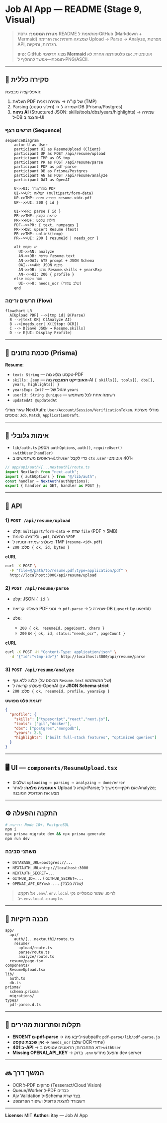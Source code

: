# Job AI App — README (Stage 9, Visual)

> **מטרת המסמך:** גרסת README מותאמת ל‑GitHub (Markdown + Mermaid) שמציגה חזותית את הזרימה Upload → Parse → Analyze, מפרטת API, הגדרות, ותיקיות.
>
> **טיפ:** GitHub מציג תרשימי **Mermaid** אוטומטית. אם פלטפורמה אחרת לא תומכת—אפשר להחליף ל‑PNG/ASCII.

---

## 🔭 סקירה כללית

האפליקציה מבצעת:

1. העלאת PDF של קו״ח → שמירה זמנית (TMP)
2. Parsing (חילוץ טקסט) → שמירה ל‑DB (Prisma/Postgres)
3. **ניתוח AI** (Structured JSON: skills/tools/dbs/years/highlights) → שמירה ל‑DB והצגה ב‑UI

### תרשים רצף (Sequence)

```mermaid
sequenceDiagram
    actor U as User
    participant UI as ResumeUpload (Client)
    participant UP as POST /api/resume/upload
    participant TMP as OS tmp
    participant PR as POST /api/resume/parse
    participant PDF as pdf-parse
    participant DB as Prisma/Postgres
    participant AN as POST /api/resume/analyze
    participant OAI as OpenAI

    U->>UI: בוחר/גורר PDF
    UI->>UP: העלאה (multipart/form-data)
    UP->>TMP: שמירה זמנית resume-<id>.pdf
    UP-->>UI: 200 { id }

    UI->>PR: parse { id }
    PR->>TMP: קריאת הקובץ
    PR->>PDF: חילוץ טקסט
    PDF-->>PR: { text, numpages }
    PR->>DB: upsert Resume (text)
    PR->>TMP: unlink(temp)
    PR-->>UI: 200 { resumeId | needs_ocr }

    alt יש טקסט
      UI->>AN: analyze
      AN->>DB: שליפת Resume.text
      AN->>OAI: ATS prompt + JSON Schema
      OAI-->>AN: JSON מובנה
      AN->>DB: עדכון Resume.skills + yearsExp
      AN-->>UI: 200 { profile }
    else חסר טקסט
      UI-->>U: needs_ocr (שלב עתידי)
    end
```

### תרשים זרימה (Flow)

```mermaid
flowchart LR
  A[Upload PDF] -->|tmp id| B(Parse)
  B -->|text OK| C(Analyze AI)
  B -->|needs_ocr| X([Stop: OCR])
  C --> D[Save JSON → Resume.skills]
  D --> E[UI: Display Profile]
```

---

## 🧱 סכמת נתונים (Prisma)

**Resume**:

* `text: String` — טקסט מלא מה‑PDF
* `skills: Json` — **האובייקט המובנה** מה‑AI `{ skills[], tools[], dbs[], years, highlights[] }`
* `yearsExp: Int?` — עיגול של `years`
* `userId: String @unique` — רשומה אחת לכל משתמש
* `updatedAt @updatedAt`

שאר מודלי NextAuth: `User/Account/Session/VerificationToken`. מודלי מערכת נוספים: `Job`, `Match`, `ApplicationDraft`.

---

## 🔐 אימות גלובלי

* `lib/auth.ts` מספק `authOptions`, `auth()`, `requireUser()` ו‑`withUser(handler)`
* ראוטים משתמשים ב‑`withUser` כדי לקבל `ctx.user` ו‑401 אוטומטי

```ts
// app/api/auth/[...nextauth]/route.ts
import NextAuth from "next-auth";
import { authOptions } from "@/lib/auth";
const handler = NextAuth(authOptions);
export { handler as GET, handler as POST };
```

---

## 🧪 API

### 1) `POST /api/resume/upload`

* קלט: `multipart/form-data` → שדה `file` (PDF ≤ 5MB)
* ולידציה: סיומת `.pdf`, חתימת `%PDF`
* פעולה: שמירה זמנית ל‑TMP (`resume-<id>.pdf`)
* פלט: `200 { ok, id, bytes }`

**cURL**

```bash
curl -X POST \
  -F "file=@/path/to/resume.pdf;type=application/pdf" \
  http://localhost:3000/api/resume/upload
```

### 2) `POST /api/resume/parse`

* קלט: JSON `{ id }`
* פעולה: קריאת PDF זמני → `pdf-parse` → שמירה ל‑DB (`upsert` by userId)
* פלט:

  * `200 { ok, resumeId, pageCount, chars }`
  * או `200 { ok, id, status:"needs_ocr", pageCount }`

**cURL**

```bash
curl -X POST -H "Content-Type: application/json" \
  -d '{"id":"<tmp-id>"}' http://localhost:3000/api/resume/parse
```

### 3) `POST /api/resume/analyze`

* קלט: ללא גוף (מבוסס על `Resume.text` של המשתמש)
* פעולה: קריאה ל‑OpenAI עם **JSON Schema strict**
* פלט: `200 { ok, resumeId, profile, yearsExp }`

**דוגמת פלט מפושט**

```json
{
  "profile": {
    "skills": ["typescript","react","next.js"],
    "tools": ["git","docker"],
    "dbs": ["postgres","mongodb"],
    "years": 2.5,
    "highlights": ["built full‑stack features", "optimized queries"]
  }
}
```

---

## 🖥️ UI — `components/ResumeUpload.tsx`

* שלבים: `uploading → parsing → analyzing → done/error`
* **אוטומציה מלאה**: לאחר Upload קורא ל‑Parse; אם תקין—ממשיך ל‑Analyze; מציג את הפרופיל המובנה

---

## ⚙️ התקנה והפעלה

```bash
# דרישות: Node 18+, PostgreSQL
npm i
npx prisma migrate dev && npx prisma generate
npm run dev
```

### משתני סביבה

* `DATABASE_URL=postgres://...`
* `NEXTAUTH_URL=http://localhost:3000`
* `NEXTAUTH_SECRET=...`
* `GITHUB_ID=...` / `GITHUB_SECRET=...`
* `OPENAI_API_KEY=sk-...` *(שרת בלבד)*

> אל תקמֵט `.env`/`.env.local` לריפו. שמור טמפלייט נקי ב‑`.env.local.example`.

---

## 📁 מבנה תיקיות

```
app/
  api/
    auth/[...nextauth]/route.ts
    resume/
      upload/route.ts
      parse/route.ts
      analyze/route.ts
  resume/page.tsx
components/
  ResumeUpload.tsx
lib/
  auth.ts
  db.ts
prisma/
  schema.prisma
  migrations/
types/
  pdf-parse.d.ts
```

---

## 🧰 תקלות ופתרונות מהירים

* **ENOENT מ‑pdf-parse** → לייבא מה‑subpath: `pdf-parse/lib/pdf-parse.js`
* **אין שכבת טקסט** → `needs_ocr` (שלב OCR עתידי)
* **401 ב‑API** → ודא התחברות; הראוטים עטופים ב‑`withUser`
* **Missing OPENAI\_API\_KEY** → בדוק `.env` והפעל מחדש dev server

---

## 🔜 המשך דרך

* OCR ל‑PDF סרוקים (Tesseract/Cloud Vision)
* Queue/Worker ל‑PDF כבדים
* Ajv Validation ל‑Schema בצד שרת
* דשבורד להצגת פרופיל ושיפור הפרומפט

---

**License:** MIT
**Author:** itay — Job AI App
